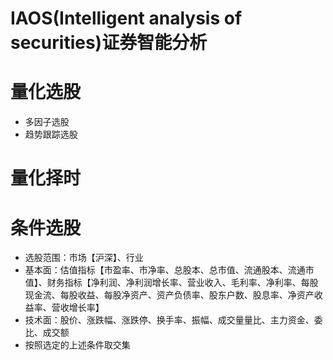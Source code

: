# IAOS(Intelligent analysis of securities)证券智能分析
# 量化选股
- 多因子选股
- 趋势跟踪选股
# 量化择时
# 条件选股
- 选股范围：市场【沪深】、行业
- 基本面：估值指标【市盈率、市净率、总股本、总市值、流通股本、流通市值】、财务指标【净利润、净利润增长率、营业收入、毛利率、净利率、每股现金流、每股收益、每股净资产、资产负债率、股东户数、股息率、净资产收益率、营收增长率】
- 技术面：股价、涨跌幅、涨跌停、换手率、振幅、成交量量比、主力资金、委比、成交额
- 按照选定的上述条件取交集

